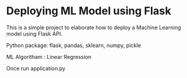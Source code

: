 # Deploying ML Model using Flask
This is a simple project to elaborate how to deploy a Machine Learning model using Flask API.

Python package: flask, pandas, sklearn, numpy, pickle 

ML Algoritham : Linear Regression

Once run application.py